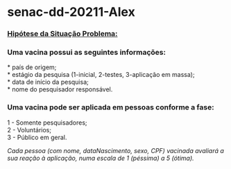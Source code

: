 # senac-dd-20211-Alex

<u><h3>Hipótese da Situação Problema:</h3></u>

<h3>Uma vacina possui as seguintes informações:</h3> 
  * país de origem;<br>
  * estágio da pesquisa (1-inicial, 2-testes, 3-aplicação em massa);<br>
  * data de início da pesquisa;<br>
  * nome do pesquisador responsável.<br>
   
<h3>Uma vacina pode ser aplicada em pessoas conforme a fase:</h3>

  1 - Somente pesquisadores;<br>
  2 - Voluntários;<br>
  3 - Público em geral.

<i>Cada pessoa (com nome, dataNascimento, sexo, CPF) vacinada avaliará a sua reação à aplicação, numa escala de 1 (péssima) a 5 (ótima).</i>
